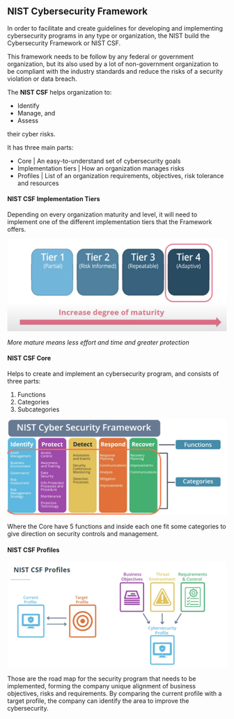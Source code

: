 ## NIST Cybersecurity Framework

In order to facilitate and create guidelines for developing and implementing cybersecurity programs in any type or organization, the NIST build the Cybersecurity Framework or NIST CSF.

This framework needs to be follow by any federal or government organization, but its also used by a lot of non-government organization to be compliant with the industry standards and reduce the risks of a security violation or data breach.

The **NIST CSF** helps organization to:

- Identify
- Manage, and
- Assess

their cyber risks.

It has three main parts:

- Core | An easy-to-understand set of cybersecurity goals
- Implementation tiers | How an organization manages risks
- Profiles | List of an organization requirements, objectives, risk tolerance and resources

#### NIST CSF Implementation Tiers

Depending on every organization maturity and level, it will need to implement one of the different implementation tiers that the Framework offers.

![NIST CSF Implementation Tiers](./Images/NIST-implementation-tiers.png)

_More mature means less effort and time and greater protection_

#### NIST CSF Core

Helps to create and implement an cybersecurity program, and consists of three parts:

1. Functions
2. Categories
3. Subcategories

![NIST CSF Core](./Images/NIST-core.png)

Where the Core have 5 functions and inside each one fit some categories to give direction on security controls and management.

#### NIST CSF Profiles

![NIST CSF Profiles](./Images/NIST-profiles.png)

Those are the road map for the security program that needs to be implemented, forming the company unique alignment of business objectives, risks and requirements. By comparing the current profile with a target profile, the company can identify the area to improve the cybersecurity.

